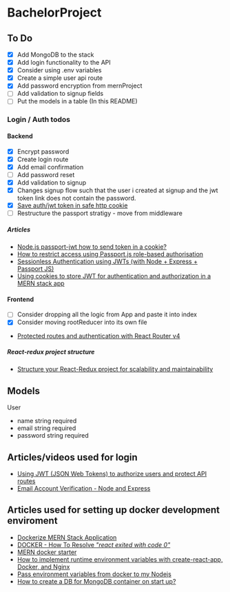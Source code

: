 # BachelorProject

## To Do

- [x] Add MongoDB to the stack
- [x] Add login functionality to the API
- [x] Consider using .env variables
- [x] Create a simple user api route
- [x] Add password encryption from mernProject
- [ ] Add validation to signup fields
- [ ] Put the models in a table (In this README)

### Login / Auth todos

#### Backend

- [x] Encrypt password
- [x] Create login route
- [x] Add email confirmation
- [ ] Add password reset
- [x] Add validation to signup
- [x] Changes signup flow such that the user i created at signup and the jwt token link does not contain the password.
- [x] [Save auth/jwt token in safe http cookie](https://medium.com/@ryanchenkie_40935/react-authentication-how-to-store-jwt-in-a-cookie-346519310e81)
- [ ] Restructure the passport stratigy - move from middleware

##### Articles

- [Node.js passport-jwt how to send token in a cookie?](https://stackoverflow.com/questions/39163413/node-js-passport-jwt-how-to-send-token-in-a-cookie)
- [How to restrict access using Passport.js role-based authorisation](https://developerhandbook.com/passport.js/passport-role-based-authorisation-authentication/)
- [Sessionless Authentication using JWTs (with Node + Express + Passport JS)](https://blog.usejournal.com/sessionless-authentication-withe-jwts-with-node-express-passport-js-69b059e4b22c)
- [Using cookies to store JWT for authentication and authorization in a MERN stack app](https://medium.com/@zahedialfurquan20/using-cookies-to-store-jwt-for-authentication-and-authorization-in-a-mern-stack-app-a58d7a5d6b6e)

#### Frontend

- [ ] Consider dropping all the logic from App and paste it into index
- [x] Consider moving rootReducer into its own file

- [Protected routes and authentication with React Router v4](https://ui.dev/react-router-v4-protected-routes-authentication/)

##### React-redux project structure

- [Structure your React-Redux project for scalability and maintainability](https://levelup.gitconnected.com/structure-your-react-redux-project-for-scalability-and-maintainability-618ad82e32b7)

## Models

User

- name string required
- email string required
- password string required

## Articles/videos used for login

- [Using JWT (JSON Web Tokens) to authorize users and protect API routes](https://medium.com/@maison.moa/using-jwt-json-web-tokens-to-authorize-users-and-protect-api-routes-3e04a1453c3e)
- [Email Account Verification - Node and Express](https://www.youtube.com/watch?v=CEim3tZsp1Y&t=11s)

## Articles used for setting up docker development enviroment

- [Dockerize MERN Stack Application](https://medium.com/@pramodrana2107/dockerize-mern-stack-application-9ea8de68ea4e)
- [DOCKER - How To Resolve _"react exited with code 0"_](https://dev.to/igmrrf/docker-react-exited-with-code-0-398n)
- [MERN docker starter](https://github.com/joshdcuneo/mern-docker-starter)
- [How to implement runtime environment variables with create-react-app, Docker, and Nginx](https://www.freecodecamp.org/news/how-to-implement-runtime-environment-variables-with-create-react-app-docker-and-nginx-7f9d42a91d70/)
- [Pass environment variables from docker to my Nodejs](https://medium.com/@felipedutratine/pass-environment-variables-from-docker-to-my-nodejs-or-golang-app-a1f2ddec31f5)
- [How to create a DB for MongoDB container on start up?](https://stackoverflow.com/questions/42912755/how-to-create-a-db-for-mongodb-container-on-start-up)
